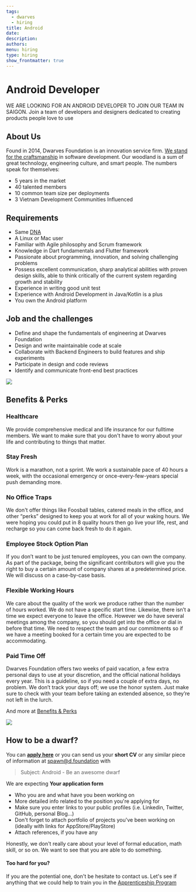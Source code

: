 ```yaml
---
tags:
  - dwarves
  - hiring
title: Android
date: 
description: 
authors: 
menu: hiring
type: hiring
show_frontmatter: true
---
```

# Android Developer
WE ARE LOOKING FOR AN ANDROID DEVELOPER TO JOIN OUR TEAM IN SAIGON. Join a team of developers and designers dedicated to creating products people love to use

## About Us
Found in 2014, Dwarves Foundation is an innovation service firm. [We stand for the craftsmanship](../additional-info/what-we-stand-for.md) in software development. Our woodland is a sum of great technology, engineering culture, and smart people. The numbers speak for themselves:

* 5 years in the market
* 40 talented members
* 10 common team size per deployments
* 3 Vietnam Development Communities Influenced

## Requirements
* Same [DNA](../additional-info/what-we-value.md)
* A Linux or Mac user
* Familiar with Agile philosophy and Scrum framework
* Knowledge in Dart fundamentals and Flutter framework
* Passionate about programming, innovation, and solving challenging problems
* Possess excellent communication, sharp analytical abilities with proven design skills, able to think critically of the current system regarding growth and stability
* Experience in writing good unit test
* Experience with Android Development in Java/Kotlin is a plus
* You own the Android platform

## Job and the challenges
* Define and shape the fundamentals of engineering at Dwarves Foundation
* Design and write maintainable code at scale
* Collaborate with Backend Engineers to build features and ship experiments
* Participate in design and code reviews
* Identify and communicate front-end best practices

![](/images/process.png)

## Benefits & Perks
### Healthcare
We provide comprehensive medical and life insurance for our fulltime members. We want to make sure that you don't have to worry about your life and contributing to things that matter.

### Stay Fresh
Work is a marathon, not a sprint. We work a sustainable pace of 40 hours a week, with the occasional emergency or once-every-few-years special push demanding more.

### No Office Traps
We don't offer things like Foosball tables, catered meals in the office, and other “perks” designed to keep you at work for all of your waking hours. We were hoping you could put in 8 quality hours then go live your life, rest, and recharge so you can come back fresh to do it again.

### Employee Stock Option Plan
If you don’t want to be just tenured employees, you can own the company. As part of the package, being the significant contributors will give you the right to buy a certain amount of company shares at a predetermined price. We will discuss on a case-by-case basis.

### Flexible Working Hours
We care about the quality of the work we produce rather than the number of hours worked. We do not have a specific start time. Likewise, there isn’t a time we expect everyone to leave the office. However we do have several meetings among the company, so you should get into the office or dial in before that time. We need to respect the team and our commitments so if we have a meeting booked for a certain time you are expected to be accommodating. 

### Paid Time Off
Dwarves Foundation offers two weeks of paid vacation, a few extra personal days to use at your discretion, and the official national holidays every year. This is a guideline, so if you need a couple of extra days, no problem. We don’t track your days off; we use the honor system. Just make sure to check with your team before taking an extended absence, so they’re not left in the lurch.

And more at [Benefits & Perks](../additional-info/benefits-and-perks.md)

![](/images/team.png)

## How to be a dwarf?
You can [**apply here**](https://dwarves.careers/jobs/software-engineer-android--dwarves-foundation--saigon/) or you can send us your **short CV** or any similar piece of information at [spawn@d.foundation](mailto:spawn@d.foundation) with 

 > 
 > Subject: Android - Be an awesome dwarf

We are expecting **Your application form**

* Who you are and what have you been working on
* More detailed info related to the position you're applying for
* Make sure you enter links to your public profiles (i.e. Linkedin, Twitter, GitHub, personal Blog...)
* Don't forget to attach portfolio of projects you've been working on (ideally with links for AppStore/PlayStore)
* Attach references, if you have any

Honestly, we don't really care about your level of formal education, math skill, or so on. We want to see that you are able to do something.

#### Too hard for you?
If you are the potential one, don't be hesitate to contact us. Let's see if anything that we could help to train you in the [Apprenticeship Program](Apprentice.md)
